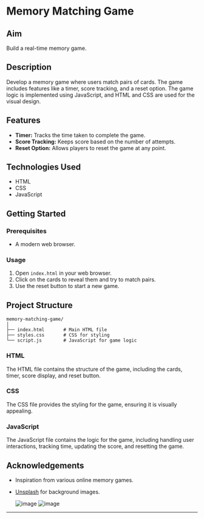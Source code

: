 # Memory Matching Game

## Aim
Build a real-time memory game.

## Description
Develop a memory game where users match pairs of cards. The game includes features like a timer, score tracking, and a reset option. The game logic is implemented using JavaScript, and HTML and CSS are used for the visual design.

## Features
- **Timer:** Tracks the time taken to complete the game.
- **Score Tracking:** Keeps score based on the number of attempts.
- **Reset Option:** Allows players to reset the game at any point.

## Technologies Used
- HTML
- CSS
- JavaScript

## Getting Started

### Prerequisites
- A modern web browser.

### Usage
1. Open `index.html` in your web browser.
2. Click on the cards to reveal them and try to match pairs.
3. Use the reset button to start a new game.

## Project Structure
```
memory-matching-game/
│
├── index.html       # Main HTML file
├── styles.css       # CSS for styling
└── script.js        # JavaScript for game logic
```
### HTML
The HTML file contains the structure of the game, including the cards, timer, score display, and reset button.

### CSS
The CSS file provides the styling for the game, ensuring it is visually appealing.

### JavaScript
The JavaScript file contains the logic for the game, including handling user interactions, tracking time, updating the score, and resetting the game.
## Acknowledgements
- Inspiration from various online memory games.
- [Unsplash](https://unsplash.com) for background images.

  ![image](https://github.com/Anwayeebera/codeclauseinternship_memorygame/assets/146617989/fbe61a99-ae0b-41a8-8900-d61e4cb18213)
  ![image](https://github.com/Anwayeebera/codeclauseinternship_memorygame/assets/146617989/54f8a1b7-a9c8-4dc9-aac0-072ef7007c7a)



---
